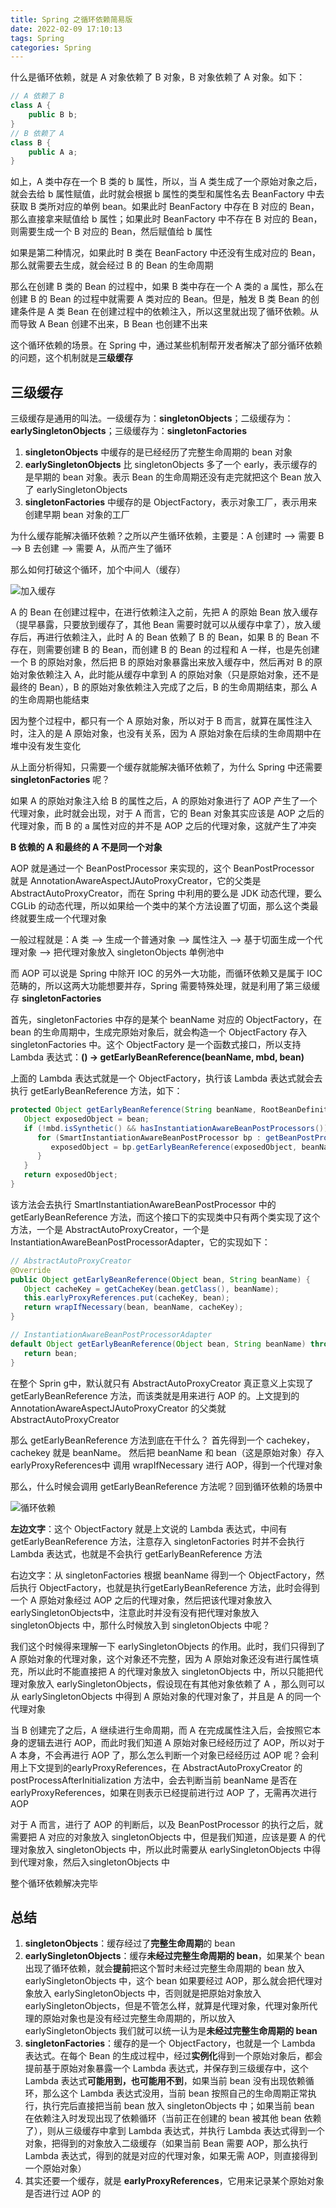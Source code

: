 ```yaml
---
title: Spring 之循环依赖简易版
date: 2022-02-09 17:10:13
tags: Spring
categories: Spring
---
```


什么是循环依赖，就是 A 对象依赖了 B 对象，B 对象依赖了 A 对象。如下：



```java
// A 依赖了 B
class A {
    public B b;
}
// B 依赖了 A
class B {
    public A a;
}
```



如上，A 类中存在一个 B 类的 b 属性，所以，当 A 类生成了一个原始对象之后，就会去给 b 属性赋值，此时就会根据 b 属性的类型和属性名去 BeanFactory 中去获取  B 类所对应的单例 bean。如果此时 BeanFactory 中存在 B 对应的 Bean，那么直接拿来赋值给 b 属性；如果此时 BeanFactory 中不存在 B 对应的 Bean，则需要生成一个 B 对应的 Bean，然后赋值给 b 属性



如果是第二种情况，如果此时 B 类在 BeanFactory 中还没有生成对应的 Bean，那么就需要去生成，就会经过 B 的 Bean 的生命周期



那么在创建 B 类的 Bean 的过程中，如果 B 类中存在一个 A 类的 a 属性，那么在创建 B 的 Bean 的过程中就需要 A 类对应的 Bean。但是，触发 B 类 Bean 的创建条件是 A 类 Bean 在创建过程中的依赖注入，所以这里就出现了循环依赖。从而导致 A Bean 创建不出来，B Bean 也创建不出来



这个循环依赖的场景。在 Spring 中，通过某些机制帮开发者解决了部分循环依赖的问题，这个机制就是**三级缓存**



## 三级缓存



三级缓存是通用的叫法。一级缓存为：**singletonObjects**；二级缓存为：**earlySingletonObjects**；三级缓存为：**singletonFactories**



1. **singletonObjects** 中缓存的是已经经历了完整生命周期的 bean 对象
2. **earlySingletonObjects** 比 singletonObjects 多了一个 early，表示缓存的是早期的 bean 对象。表示 Bean 的生命周期还没有走完就把这个 Bean 放入了 earlySingletonObjects
3. **singletonFactories** 中缓存的是 ObjectFactory，表示对象工厂，表示用来创建早期 bean 对象的工厂



为什么缓存能解决循环依赖？之所以产生循环依赖，主要是：A 创建时 --> 需要 B --> B 去创建 --> 需要 A，从而产生了循环



那么如何打破这个循环，加个中间人（缓存）



![加入缓存](Spring-之循环依赖简易版/加入缓存.png)



A 的 Bean 在创建过程中，在进行依赖注入之前，先把 A 的原始 Bean 放入缓存（提早暴露，只要放到缓存了，其他 Bean 需要时就可以从缓存中拿了），放入缓存后，再进行依赖注入，此时 A 的 Bean 依赖了 B 的 Bean，如果 B 的 Bean 不存在，则需要创建 B 的 Bean，而创建 B 的 Bean 的过程和 A 一样，也是先创建一个 B 的原始对象，然后把 B 的原始对象暴露出来放入缓存中，然后再对 B 的原始对象依赖注入 A，此时能从缓存中拿到 A 的原始对象（只是原始对象，还不是最终的 Bean），B 的原始对象依赖注入完成了之后，B 的生命周期结束，那么 A 的生命周期也能结束



因为整个过程中，都只有一个 A 原始对象，所以对于 B 而言，就算在属性注入时，注入的是 A 原始对象，也没有关系，因为 A 原始对象在后续的生命周期中在堆中没有发生变化



从上面分析得知，只需要一个缓存就能解决循环依赖了，为什么 Spring 中还需要 **singletonFactories** 呢？



如果 A 的原始对象注入给 B 的属性之后，A 的原始对象进行了 AOP 产生了一个代理对象，此时就会出现，对于 A 而言，它的 Bean 对象其实应该是 AOP 之后的代理对象，而 B 的 a 属性对应的并不是 AOP 之后的代理对象，这就产生了冲突



**B 依赖的 A 和最终的 A 不是同一个对象**



AOP 就是通过一个 BeanPostProcessor 来实现的，这个 BeanPostProcessor 就是 AnnotationAwareAspectJAutoProxyCreator，它的父类是 AbstractAutoProxyCreator，而在 Spring 中利用的要么是 JDK 动态代理，要么 CGLib 的动态代理，所以如果给一个类中的某个方法设置了切面，那么这个类最终就要生成一个代理对象



一般过程就是：A 类 -->  生成一个普通对象 --> 属性注入 --> 基于切面生成一个代理对象 --> 把代理对象放入 singletonObjects 单例池中



而 AOP 可以说是 Spring 中除开 IOC 的另外一大功能，而循环依赖又是属于 IOC 范畴的，所以这两大功能想要并存，Spring 需要特殊处理，就是利用了第三级缓存 **singletonFactories**



首先，singletonFactories 中存的是某个 beanName 对应的 ObjectFactory，在 bean 的生命周期中，生成完原始对象后，就会构造一个 ObjectFactory 存入 singletonFactories 中。这个 ObjectFactory 是一个函数式接口，所以支持 Lambda 表达式：**() -> getEarlyBeanReference(beanName, mbd, bean)**



上面的 Lambda 表达式就是一个 ObjectFactory，执行该 Lambda 表达式就会去执行 getEarlyBeanReference 方法，如下：



```java
protected Object getEarlyBeanReference(String beanName, RootBeanDefinition mbd, Object bean) {
   Object exposedObject = bean;
   if (!mbd.isSynthetic() && hasInstantiationAwareBeanPostProcessors()) {
      for (SmartInstantiationAwareBeanPostProcessor bp : getBeanPostProcessorCache().smartInstantiationAware) {
         exposedObject = bp.getEarlyBeanReference(exposedObject, beanName);
      }
   }
   return exposedObject;
}
```



该方法会去执行 SmartInstantiationAwareBeanPostProcessor 中的 getEarlyBeanReference 方法，而这个接口下的实现类中只有两个类实现了这个方法，一个是 AbstractAutoProxyCreator，一个是 InstantiationAwareBeanPostProcessorAdapter，它的实现如下：



```java
// AbstractAutoProxyCreator
@Override
public Object getEarlyBeanReference(Object bean, String beanName) {
   Object cacheKey = getCacheKey(bean.getClass(), beanName);
   this.earlyProxyReferences.put(cacheKey, bean);
   return wrapIfNecessary(bean, beanName, cacheKey);
}
```



```java
// InstantiationAwareBeanPostProcessorAdapter
default Object getEarlyBeanReference(Object bean, String beanName) throws BeansException {
   return bean;
}
```



在整个 Sprin g中，默认就只有 AbstractAutoProxyCreator 真正意义上实现了 getEarlyBeanReference 方法，而该类就是用来进行 AOP 的。上文提到的 AnnotationAwareAspectJAutoProxyCreator 的父类就 AbstractAutoProxyCreator

那么 getEarlyBeanReference 方法到底在干什么？ 首先得到一个 cachekey，cachekey 就是 beanName。 然后把 beanName 和 bean（这是原始对象）存入 earlyProxyReferences中 调用 wrapIfNecessary 进行 AOP，得到一个代理对象

那么，什么时候会调用 getEarlyBeanReference 方法呢？回到循环依赖的场景中



![循环依赖](Spring-之循环依赖简易版/循环依赖.png)



**左边文字**：这个 ObjectFactory 就是上文说的 Lambda 表达式，中间有 getEarlyBeanReference 方法，注意存入 singletonFactories 时并不会执行 Lambda 表达式，也就是不会执行 getEarlyBeanReference 方法



右边文字：从 singletonFactories 根据 beanName 得到一个 ObjectFactory，然后执行 ObjectFactory，也就是执行getEarlyBeanReference 方法，此时会得到一个 A 原始对象经过 AOP 之后的代理对象，然后把该代理对象放入 earlySingletonObjects中，注意此时并没有没有把代理对象放入 singletonObjects 中，那什么时候放入到 singletonObjects 中呢？



我们这个时候得来理解一下 earlySingletonObjects 的作用。此时，我们只得到了 A 原始对象的代理对象，这个对象还不完整，因为 A 原始对象还没有进行属性填充，所以此时不能直接把 A 的代理对象放入 singletonObjects 中，所以只能把代理对象放入 earlySingletonObjects，假设现在有其他对象依赖了 A ，那么则可以从 earlySingletonObjects 中得到 A 原始对象的代理对象了，并且是 A 的同一个代理对象



当 B 创建完了之后，A 继续进行生命周期，而 A 在完成属性注入后，会按照它本身的逻辑去进行 AOP，而此时我们知道 A 原始对象已经经历过了 AOP，所以对于 A 本身，不会再进行 AOP 了，那么怎么判断一个对象已经经历过 AOP 呢？会利用上下文提到的earlyProxyReferences，在 AbstractAutoProxyCreator 的 postProcessAfterInitialization 方法中，会去判断当前 beanName 是否在 earlyProxyReferences，如果在则表示已经提前进行过 AOP 了，无需再次进行 AOP



对于 A 而言，进行了 AOP 的判断后，以及 BeanPostProcessor 的执行之后，就需要把 A 对应的对象放入 singletonObjects 中，但是我们知道，应该是要 A 的代理对象放入 singletonObjects 中，所以此时需要从 earlySingletonObjects 中得到代理对象，然后入singletonObjects 中



整个循环依赖解决完毕



## 总结



1. **singletonObjects**：缓存经过了**完整生命周期**的 bean
2. **earlySingletonObjects**：缓存**未经过完整生命周期的 bean**，如果某个 bean 出现了循环依赖，就会**提前**把这个暂时未经过完整生命周期的 bean 放入 earlySingletonObjects 中，这个 bean 如果要经过 AOP，那么就会把代理对象放入 earlySingletonObjects 中，否则就是把原始对象放入 earlySingletonObjects，但是不管怎么样，就算是代理对象，代理对象所代理的原始对象也是没有经过完整生命周期的，所以放入 earlySingletonObjects 我们就可以统一认为是**未经过完整生命周期的 bean**
3. **singletonFactories**：缓存的是一个 ObjectFactory，也就是一个 Lambda 表达式。在每个 Bean 的生成过程中，经过**实例化**得到一个原始对象后，都会提前基于原始对象暴露一个 Lambda 表达式，并保存到三级缓存中，这个 Lambda 表达式**可能用到，也可能用不到**，如果当前 bean 没有出现依赖循环，那么这个 Lambda 表达式没用，当前 bean 按照自己的生命周期正常执行，执行完后直接把当前 bean 放入 singletonObjects 中；如果当前 bean 在依赖注入时发现出现了依赖循环（当前正在创建的 bean 被其他 bean 依赖了），则从三级缓存中拿到 Lambda 表达式，并执行 Lambda 表达式得到一个对象，把得到的对象放入二级缓存（如果当前 Bean 需要 AOP，那么执行 Lambda 表达式，得到的就是对应的代理对象，如果无需 AOP，则直接得到一个原始对象）
4. 其实还要一个缓存，就是 **earlyProxyReferences**，它用来记录某个原始对象是否进行过 AOP 的

